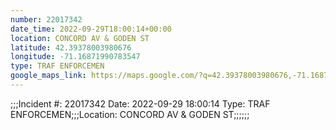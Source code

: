 ```yaml
---
number: 22017342
date_time: 2022-09-29T18:00:14+00:00
location: CONCORD AV & GODEN ST
latitude: 42.39378003980676
longitude: -71.16871990783547
type: TRAF ENFORCEMEN
google_maps_link: https://maps.google.com/?q=42.39378003980676,-71.16871990783547
---
```


;;;Incident #: 22017342  Date: 2022-09-29 18:00:14   Type: TRAF ENFORCEMEN;;;Location: CONCORD AV & GODEN ST;;;;;;
